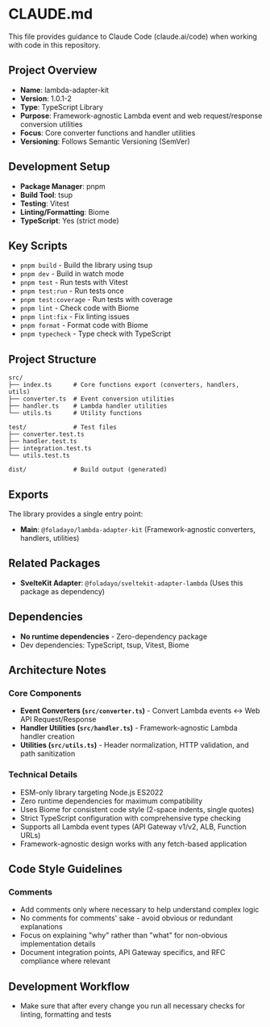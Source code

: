 # CLAUDE.md

This file provides guidance to Claude Code (claude.ai/code) when working with code in this repository.

## Project Overview

- **Name**: lambda-adapter-kit
- **Version**: 1.0.1-2
- **Type**: TypeScript Library
- **Purpose**: Framework-agnostic Lambda event and web request/response conversion utilities
- **Focus**: Core converter functions and handler utilities
- **Versioning**: Follows Semantic Versioning (SemVer)

## Development Setup

- **Package Manager**: pnpm
- **Build Tool**: tsup
- **Testing**: Vitest
- **Linting/Formatting**: Biome
- **TypeScript**: Yes (strict mode)

## Key Scripts

- `pnpm build` - Build the library using tsup
- `pnpm dev` - Build in watch mode
- `pnpm test` - Run tests with Vitest
- `pnpm test:run` - Run tests once
- `pnpm test:coverage` - Run tests with coverage
- `pnpm lint` - Check code with Biome
- `pnpm lint:fix` - Fix linting issues
- `pnpm format` - Format code with Biome
- `pnpm typecheck` - Type check with TypeScript

## Project Structure

```
src/
├── index.ts      # Core functions export (converters, handlers, utils)
├── converter.ts  # Event conversion utilities
├── handler.ts    # Lambda handler utilities
└── utils.ts      # Utility functions

test/             # Test files
├── converter.test.ts
├── handler.test.ts
├── integration.test.ts
└── utils.test.ts

dist/             # Build output (generated)
```

## Exports

The library provides a single entry point:

- **Main**: `@foladayo/lambda-adapter-kit` (Framework-agnostic converters, handlers, utilities)

## Related Packages

- **SvelteKit Adapter**: `@foladayo/sveltekit-adapter-lambda` (Uses this package as dependency)

## Dependencies

- **No runtime dependencies** - Zero-dependency package
- Dev dependencies: TypeScript, tsup, Vitest, Biome

## Architecture Notes

### Core Components

- **Event Converters (`src/converter.ts`)** - Convert Lambda events ↔ Web API Request/Response
- **Handler Utilities (`src/handler.ts`)** - Framework-agnostic Lambda handler creation
- **Utilities (`src/utils.ts`)** - Header normalization, HTTP validation, and path sanitization

### Technical Details

- ESM-only library targeting Node.js ES2022
- Zero runtime dependencies for maximum compatibility
- Uses Biome for consistent code style (2-space indents, single quotes)
- Strict TypeScript configuration with comprehensive type checking
- Supports all Lambda event types (API Gateway v1/v2, ALB, Function URLs)
- Framework-agnostic design works with any fetch-based application

## Code Style Guidelines

### Comments

- Add comments only where necessary to help understand complex logic
- No comments for comments' sake - avoid obvious or redundant explanations
- Focus on explaining "why" rather than "what" for non-obvious implementation details
- Document integration points, API Gateway specifics, and RFC compliance where relevant

## Development Workflow

- Make sure that after every change you run all necessary checks for linting, formatting and tests